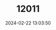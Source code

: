 ---
title: "12011"
category: "Liolaemus zapallarensis"
draft: false
date: 2024-02-22 13:03:50
languages:
  English: ["Zapallaren Tree Iguana"]
---